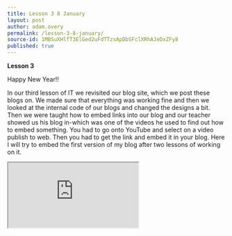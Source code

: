 ```yaml
---
title: Lesson 3 8 January
layout: post
author: adam.overy
permalink: /lesson-3-8-january/
source-id: 1MBSuXHlfT3ElGed2uFdTTzsApDbSFclXRhAJeDxZFy8
published: true
---
```

**Lesson 3**

Happy New Year!!

In our third lesson of IT we revisited our blog site, which we post these blogs on. We made sure that everything was working fine and then we looked at the internal code of our blogs and changed the designs a bit. Then we were taught how to embed links into our blog and our teacher showed us his blog in-which was one of the videos he used to find out how to embed something. You had to go onto YouTube and select on a video publish to web. Then you had to get the link and embed it in your blog. Here I will try to embed the first version of my blog after two lessons of working on it.
<iframe src="https://docs.google.com/spreadsheets/d/e/2PACX-1vQMZjihEjLqkNBmK3HR90Q3tomKq1rbTx983c-eLiJq9JI_-S_OWsjRAhsFw9MoAU2pcQQAAIfzBbd-/pubhtml?widget=true&amp;headers=false"></iframe>
